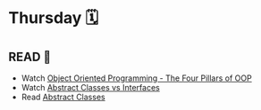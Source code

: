 # Thursday 🗓️
## READ 📖
<ul>
  <li>Watch <a href="https://www.youtube.com/watch?v=1ONhXmQuWP8">Object Oriented Programming - The Four Pillars of OOP</a> </li>
  <li>Watch <a href="https://www.youtube.com/watch?v=Lnqmde9LP74">Abstract Classes vs Interfaces </a></li>
  <li>Read <a href="https://sbcode.net/typescript/abstract_classes/">Abstract Classes </a> </li> 
</ul>



